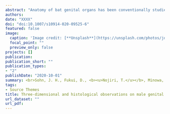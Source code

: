 ```yaml
---
abstract: "Anatomy of bat genital organs has been conventionally studied by gross and microscopic observations to date. Here, we employ both histological observation and diceCT (diffusible iodine-based contrast-enhanced computed tomography) to study the detailed three-dimensional morphological structure of the male genital organs in bats, using the greater horseshoe bat, Rhinolophus ferrumequinum. This is the first study to three-dimensionally describe the whole reproductive organs of bats in detail. Our highly resolved three-dimensional reconstruction reveals that the male organs of R. ferrumequinum consist of paired testes, epididymides, deferent ducts, and five accessory genital glands. The boundary between the ampullary and vesicular glands has been difficult to identify in previous observations, but our diceCT imaging allowed us to clearly differentiate the two. We found that the ampullary gland is located at the terminal part of the deferent ducts, and the vesicular gland lies distal to the ampullary glands. This species possesses a single and carrot-shaped urethral gland, which is not found in most chiropteran families. The presence of the urethral gland in this species and its secretions suggest that after copulation this species is capable of forming a vaginal plug, which can seal the female’s vaginal orifice to block the entrance of spermatozoa from other males. The presence of the urethral gland and elongated epididymal tail and the fact that some individuals can terminate their hibernation and reactivate imply forced copulation on hibernating females can occur in R. ferrumequinum. <br><br>Sohn, J. H., Fukui, D., <b><u>Nojiri, T.</u></b>, Minowa, K., Kimura, J., and Koyabu, D.<br><i><b>Journal of Mammalian Evolution</b></i>"
authors:
date: "XXXX"
doi: "doi:10.1007/s10914-020-09525-6"
featured: false
image:
  caption: 'Image credit: [**Unsplash**](https://unsplash.com/photos/jdD8gXaTZsc)'
  focal_point: ""
  preview_only: false
projects: []
publication: 
publication_short: ""
publication_types:
- "2"
publishDate: "2020-10-01"
summary: <br>Sohn, J. H., Fukui, D., <b><u>Nojiri, T.</u></b>, Minowa, K., Kimura, J., and Koyabu, D.<br><i><b>Journal of Mammalian Evolution</b></i> (2020)<br><script type="text/javascript" src="https://d1bxh8uas1mnw7.cloudfront.net/assets/embed.js"></script><div class="altmetric-embed" data-badge-type="donut" data-altmetric-id="92677302"></div>
tags:
- Source Themes
title: Three-dimensional and histological observations on male genital organs of greater horseshoe bat, Rhinolophus ferrumequinum
url_dataset: ""
url_pdf: 
---
```

